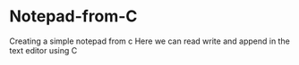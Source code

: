 # Notepad-from-C
Creating a simple notepad from c
Here we can read write and append in the text editor using C
